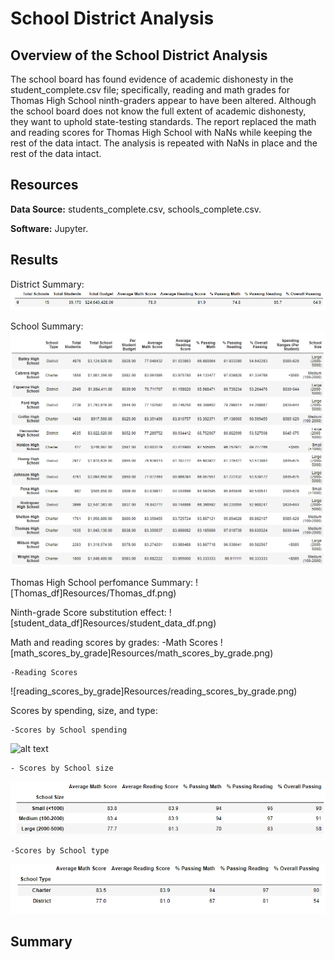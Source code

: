# School District Analysis


## Overview of the School District Analysis

The school board has found evidence of academic dishonesty in the student_complete.csv file; specifically, reading and math grades for Thomas High School ninth-graders appear to have been altered. Although the school board does not know the full extent of academic dishonesty, they want to uphold state-testing standards. The report replaced the math and reading scores for Thomas High School with NaNs while keeping the rest of the data intact. The analysis is repeated with NaNs in place and the rest of the data intact.

## Resources

**Data Source:** students_complete.csv, schools_complete.csv.

**Software:** Jupyter.

## Results

District Summary:
![district_summary_df](Resources/district_summary_df.png)


School Summary:
![per_school_summary_df](Resources/per_school_summary_df.png)


Thomas High School perfomance Summary:
![Thomas_df]Resources/Thomas_df.png)

Ninth-grade Score substitution effect:
![student_data_df]Resources/student_data_df.png)

Math and reading scores by grades:
	-Math Scores
![math_scores_by_grade]Resources/math_scores_by_grade.png)

	-Reading Scores
![reading_scores_by_grade]Resources/reading_scores_by_grade.png)

Scores by spending, size, and type:

	-Scores by School spending
![alt text](http://url/to/img.png)

	- Scores by School size
![school_size_summary_df](Resources/school_size_summary_df.png)

	-Scores by School type
![school_type_summary_df](Resources/school_type_summary_df.png)


## Summary


